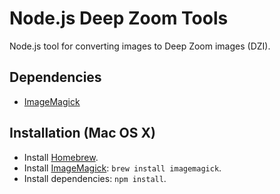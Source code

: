 # Node.js Deep Zoom Tools

Node.js tool for converting images to Deep Zoom images (DZI).

## Dependencies

-	[ImageMagick]

## Installation (Mac OS X)

- Install [Homebrew].
- Install [ImageMagick]: `brew install imagemagick`.
- Install dependencies: `npm install`.


[Homebrew]: http://brew.sh/
[ImageMagick]: http://www.imagemagick.org/

